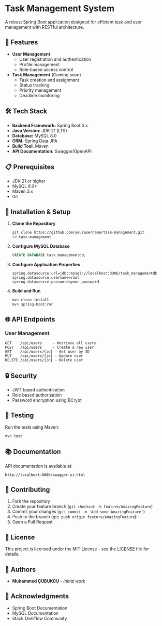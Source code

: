 # Task Management System

A robust Spring Boot application designed for efficient task and user management with RESTful architecture.

## 🚀 Features

- **User Management**
  - User registration and authentication
  - Profile management
  - Role-based access control
- **Task Management** (Coming soon)
  - Task creation and assignment
  - Status tracking
  - Priority management
  - Deadline monitoring

## 🛠 Tech Stack

- **Backend Framework:** Spring Boot 3.x
- **Java Version:** JDK 21 (LTS)
- **Database:** MySQL 8.0
- **ORM:** Spring Data JPA
- **Build Tool:** Maven
- **API Documentation:** Swagger/OpenAPI

## 📋 Prerequisites

- JDK 21 or higher
- MySQL 8.0+
- Maven 3.x
- Git

## 🔧 Installation & Setup

1. **Clone the Repository**
   ```bash
   git clone https://github.com/yourusername/task-management.git
   cd task-management
   ```

2. **Configure MySQL Database**
   ```sql
   CREATE DATABASE task_managementdb;
   ```

3. **Configure Application Properties**
   ```properties
   spring.datasource.url=jdbc:mysql://localhost:3306/task_managementdb
   spring.datasource.username=root
   spring.datasource.password=your_password
   ```

4. **Build and Run**
   ```bash
   mvn clean install
   mvn spring-boot:run
   ```

## 🌐 API Endpoints

### User Management
```
GET    /api/users     - Retrieve all users
POST   /api/users     - Create a new user
GET    /api/users/{id} - Get user by ID
PUT    /api/users/{id} - Update user
DELETE /api/users/{id} - Delete user
```

## 🔒 Security

- JWT based authentication
- Role based authorization
- Password encryption using BCrypt

## 🧪 Testing

Run the tests using Maven:
```bash
mvn test
```

## 📚 Documentation

API documentation is available at:
```
http://localhost:8080/swagger-ui.html
```

## 🤝 Contributing

1. Fork the repository
2. Create your feature branch (`git checkout -b feature/AmazingFeature`)
3. Commit your changes (`git commit -m 'Add some AmazingFeature'`)
4. Push to the branch (`git push origin feature/AmazingFeature`)
5. Open a Pull Request

## 📝 License

This project is licensed under the MIT License - see the [LICENSE](LICENSE) file for details.

## 👥 Authors

- **Muhammed ÇUBUKCU** - *Initial work*

## 🙏 Acknowledgments

- Spring Boot Documentation
- MySQL Documentation
- Stack Overflow Community
